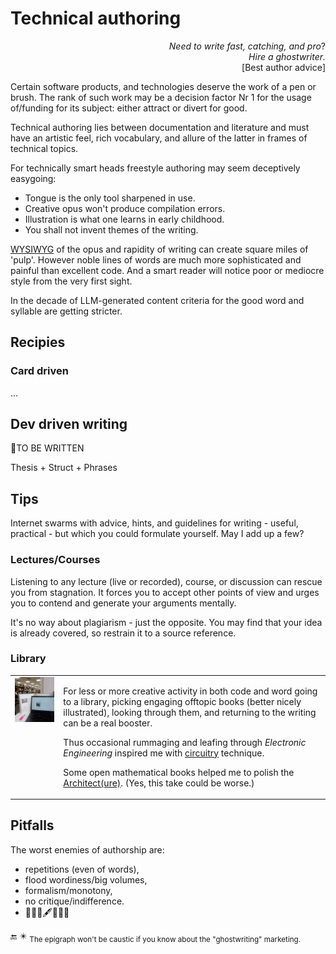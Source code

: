 # Technical authoring

<p dir="rtl">?<i>Need to write fast, catching, and pro<br>.Hire a ghostwriter</i><br />
[Best author advice]</p>

Certain software products, and technologies deserve the work of a pen or brush. The rank of such work may be a decision factor Nr&nbsp;1 for the usage of/funding for its subject: either attract or divert for good.

Technical authoring lies between documentation and literature and must have an artistic feel, rich vocabulary, and allure of the latter in frames of technical topics.

For technically smart heads freestyle authoring may seem deceptively easygoing: 

* Tongue is the only tool sharpened in use.
* Creative opus won't produce compilation errors.
* Illustration is what one learns in early childhood.
* You shall not invent themes of the writing.
  
<span title="&nbsp;What You See Is What You Write"><ins>WYSIWYG</ins></span> of the opus and rapidity of writing can create square miles of 'pulp'. However noble lines of words are much more sophisticated and painful than excellent code. And a smart reader will notice poor or mediocre style from the very first sight.

In the decade of LLM-generated content criteria for the good word and syllable are getting stricter.

## Recipies 

### Card driven

...

## Dev driven writing

🚧TO BE WRITTEN

Thesis + Struct + Phrases

## Tips

Internet swarms with advice, hints, and guidelines for writing - useful, practical - but which you could formulate yourself. May I add up a few?

### Lectures/Courses

Listening to any lecture (live or recorded), course, or discussion can rescue you from stagnation. It forces you to accept other points of view and urges you to contend and generate your arguments mentally.

It's no way about plagiarism - just the opposite. You may find that your idea is already covered, so restrain it to a source reference.

### Library

<table><tr valign="top"><td>
  <picture><img width="250px" alt="&nbsp;Snapshot from the lib" src="../../_rsc/_img/photo/blog/spots/StadtBiblio.jpg" /></picture>
</td><td>
  <p>For less or more creative activity in both code and word going to a library, picking engaging offtopic books (better nicely illustrated), looking through them, and returning to the writing can be a real booster.</p>
  <p>Thus occasional rummaging and leafing through <i>Electronic Engineering</i> inspired me with <a href="https://github.com/Kyriosity/use-dev/blob/main/README%2B/techniques/README%2B/circuitry/README.md#why-circuitry">circuitry</a> technique.</p>
  <p>Some open mathematical books helped me to polish the <a href="essays/README+/SW_architect-aTake.md">Architect(ure)</a>. (Yes, this take could be worse.)</p>
</td></tr></table>

## Pitfalls

The worst enemies of authorship are:

- repetitions (even of words),
- flood wordiness/big volumes,
- formalism/monotony,
- no critique/indifference.
- 🚧🚧🚧🖋️🚧🚧🚧 

🔚 ✴️ <sub>The epigraph won't be caustic if you know about the "ghostwriting" marketing.</sub>

